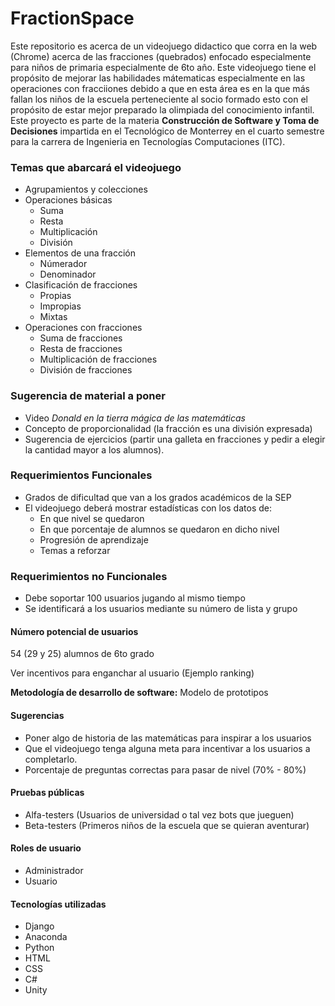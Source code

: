 # FractionSpace
Este repositorio es acerca de un videojuego didactico que corra en la web (Chrome) acerca de las fracciones (quebrados) enfocado especialmente para niños de primaria especialmente de 6to año. Este videojuego tiene el propósito de mejorar las habilidades mátematicas especialmente en las operaciones con fracciiones debido a que en esta área es en la que más fallan los niños de la escuela perteneciente al socio formado esto con el propósito de estar mejor preparado la olimpiada del conocimiento infantil. Este proyecto es parte de la materia **Construcción de Software y Toma de Decisiones** impartida en el Tecnológico de Monterrey en el cuarto semestre para la carrera de Ingenieria en Tecnologías Computaciones (ITC).

### Temas que abarcará el videojuego
- Agrupamientos y colecciones
- Operaciones básicas
	- Suma 
	- Resta
	- Multiplicación
	- División
- Elementos de una fracción
	- Númerador
	- Denominador
- Clasificación de fracciones
	- Propias 
	- Impropias
	- Mixtas
- Operaciones con fracciones
	- Suma de fracciones  
	- Resta de fracciones
	- Multiplicación de fracciones 
	- División de fracciones

### Sugerencia de material a poner
- Video *Donald en la tierra mágica de las matemáticas*
- Concepto de proporcionalidad (la fracción es una división expresada)
- Sugerencia de ejercicios (partir una galleta en fracciones y pedir a elegir la cantidad mayor a los alumnos). 


### Requerimientos Funcionales
- Grados de dificultad que van a los grados académicos de la SEP
- El videojuego deberá mostrar estadísticas con los datos de:
	- En que nivel se quedaron
	- En que porcentaje de alumnos se quedaron en dicho nivel
	- Progresión de aprendizaje 
	- Temas a reforzar

### Requerimientos no Funcionales
- Debe soportar 100 usuarios jugando al mismo tiempo 
- Se identificará a los usuarios mediante su número de lista y grupo 


#### Número potencial de usuarios
54 (29 y 25) alumnos de 6to grado

Ver incentivos para enganchar al usuario (Ejemplo ranking)

**Metodología de desarrollo de software:** Modelo de prototipos

#### Sugerencias
- Poner algo de historia de las matemáticas para inspirar a los usuarios
- Que el videojuego tenga alguna meta para incentivar a los usuarios a completarlo.
- Porcentaje de preguntas correctas para pasar de nivel (70% - 80%)

#### Pruebas públicas 
- Alfa-testers (Usuarios de universidad o tal vez bots que jueguen)
- Beta-testers (Primeros niños de la escuela que se quieran aventurar)

#### Roles de usuario 
- Administrador
- Usuario

#### Tecnologías utilizadas
- Django 
- Anaconda
- Python 
- HTML
- CSS
- C#
- Unity
